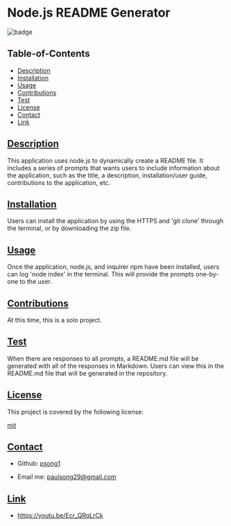 
  # Node.js README Generator

  ![badge](https://img.shields.io/badge/license-mit-blue)

  ## Table-of-Contents

  * [Description](#description)
  * [Installation](#install)
  * [Usage](#usage)
  * [Contributions](#contribute)
  * [Test](#test)
  * [License](#license)
  * [Contact](#contact)
  * [Link](#link)
  
  ## [Description](#table-of-contents)

  This application uses node.js to dynamically create a README file. It includes a series of prompts that wants users to include information about the application, such as the title, a description, installation/user guide, contributions to the application, etc.

  ## [Installation](#table-of-contents)

  Users can install the application by using the HTTPS and 'git clone' through the terminal, or by downloading the zip file.

  ## [Usage](#table-of-contents)

  Once the application, node.js, and inquirer npm have been installed, users can log 'node index' in the terminal. This will provide the prompts one-by-one to the user.

  ## [Contributions](#table-of-contents)

  At this time, this is a solo project.

  ## [Test](#table-of-contents)

  When there are responses to all prompts, a README.md file will be generated with all of the responses in Markdown. Users can view this in the README.md file that will be generated in the repository.

  ## [License](#table-of-contents)

  This project is covered by the following license:

  [mit](https://choosealicense.com/licenses/mit)
  

  ## [Contact](#table-of-contents)

  * Github: [psong1](https://github.com/psong1) 

  * Email me: paulsong29@gmail.com

  ## [Link](#table-of-contents)

  * https://youtu.be/Ecr_QRqLrCk